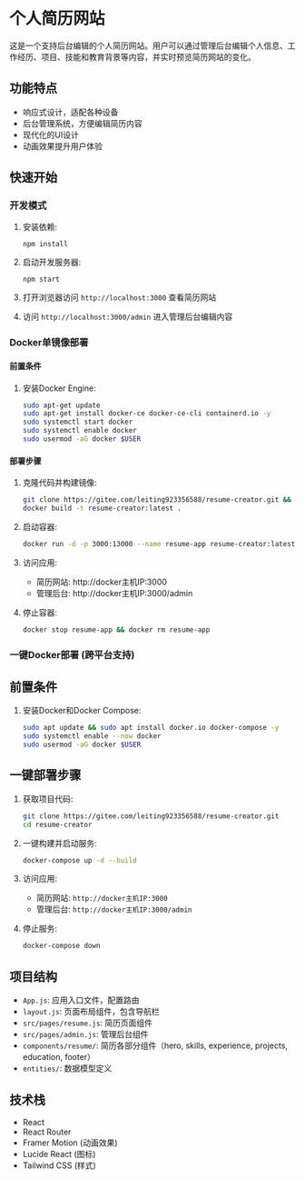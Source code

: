 # 个人简历网站

这是一个支持后台编辑的个人简历网站。用户可以通过管理后台编辑个人信息、工作经历、项目、技能和教育背景等内容，并实时预览简历网站的变化。

## 功能特点

- 响应式设计，适配各种设备
- 后台管理系统，方便编辑简历内容
- 现代化的UI设计
- 动画效果提升用户体验

## 快速开始

### 开发模式

1. 安装依赖:
   ```
   npm install
   ```

2. 启动开发服务器:
   ```
   npm start
   ```

3. 打开浏览器访问 `http://localhost:3000` 查看简历网站

4. 访问 `http://localhost:3000/admin` 进入管理后台编辑内容

### Docker单镜像部署

#### 前置条件
1. 安装Docker Engine:
   ```bash
   sudo apt-get update
   sudo apt-get install docker-ce docker-ce-cli containerd.io -y
   sudo systemctl start docker
   sudo systemctl enable docker
   sudo usermod -aG docker $USER
   ```

#### 部署步骤
1. 克隆代码并构建镜像:
   ```bash
   git clone https://gitee.com/leiting923356588/resume-creator.git && cd resume-creator
   docker build -t resume-creator:latest .
   ```

2. 启动容器:
   ```bash
   docker run -d -p 3000:13000 --name resume-app resume-creator:latest
   ```

3. 访问应用:
   - 简历网站: http://docker主机IP:3000
   - 管理后台: http://docker主机IP:3000/admin

4. 停止容器:
   ```bash
   docker stop resume-app && docker rm resume-app
   ```

### 一键Docker部署 (跨平台支持)

## 前置条件
1. 安装Docker和Docker Compose:
   ```bash
   sudo apt update && sudo apt install docker.io docker-compose -y
   sudo systemctl enable --now docker
   sudo usermod -aG docker $USER
   ```

## 一键部署步骤
1. 获取项目代码:
   ```bash
   git clone https://gitee.com/leiting923356588/resume-creator.git
   cd resume-creator
   ```

2. 一键构建并启动服务:
   ```bash
   docker-compose up -d --build
   ```

3. 访问应用:
   - 简历网站: `http://docker主机IP:3000`
   - 管理后台: `http://docker主机IP:3000/admin`

4. 停止服务:
   ```bash
   docker-compose down
   ```

## 项目结构

- `App.js`: 应用入口文件，配置路由
- `layout.js`: 页面布局组件，包含导航栏
- `src/pages/resume.js`: 简历页面组件
- `src/pages/admin.js`: 管理后台组件
- `components/resume/`: 简历各部分组件（hero, skills, experience, projects, education, footer）
- `entities/`: 数据模型定义

## 技术栈

- React
- React Router
- Framer Motion (动画效果)
- Lucide React (图标)
- Tailwind CSS (样式)